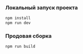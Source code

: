 ### Локальный запуск проекта
```bash
npm install
npm run dev
```

### Продовая сборка
```bash
npm run build
```
